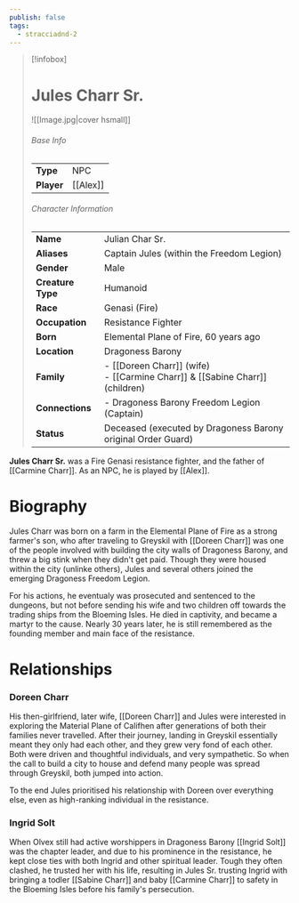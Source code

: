 ```yaml
---
publish: false
tags:
  - stracciadnd-2
---
```

> [!infobox]  
> # Jules Charr Sr.
> ![[Image.jpg|cover hsmall]]  
> ###### Base Info
> | | |  
> |---|---|  
> | **Type** | NPC |
> | **Player** | [[Alex]] |
> ###### Character Information  
> | | |  
> |---|---|  
> | **Name** | Julian Char Sr. |
> | **Aliases** | Captain Jules (within the Freedom Legion) |
> | **Gender** | Male | 
> | **Creature Type** | Humanoid |
> | **Race** | Genasi (Fire) |  
> | **Occupation** | Resistance Fighter |  
> | **Born** | Elemental Plane of Fire, 60 years ago |
> | **Location** | Dragoness Barony |  
> | **Family** | - [[Doreen Charr]] (wife)<br>- [[Carmine Charr]] & [[Sabine Charr]] (children) |
> | **Connections** | - Dragoness Barony Freedom Legion (Captain) |
> | **Status** | Deceased (executed by Dragoness Barony original Order Guard) |

**Jules Charr Sr.** was a Fire Genasi resistance fighter, and the father of [[Carmine Charr]]. As an NPC, he is played by [[Alex]].
# Biography
Jules Charr was born on a farm in the Elemental Plane of Fire as a strong farmer's son, who after traveling to Greyskil with [[Doreen Charr]] was one of the people involved with building the city walls of Dragoness Barony, and threw a big stink when they didn't get paid. Though they were housed within the city (unlinke others), Jules and several others joined the emerging Dragoness Freedom Legion.

For his actions, he eventualy was prosecuted and sentenced to the dungeons, but not before sending his wife and two children off towards the trading ships from the Bloeming Isles. He died in captivity, and became a martyr to the cause. Nearly 30 years later, he is still remembered as the founding member and main face of the resistance.
# Relationships
### Doreen Charr
His then-girlfriend, later wife, [[Doreen Charr]] and Jules were interested in exploring the Material Plane of Califhen after generations of both their families never travelled. After their journey, landing in Greyskil essentially meant they only had each other, and they grew very fond of each other. Both were driven and thoughtful individuals, and very sympathetic. So when the call to build a city to house and defend many people was spread through Greyskil, both jumped into action. 

To the end Jules prioritised his relationship with Doreen over everything else, even as high-ranking individual in the resistance. 
### Ingrid Solt
When Olvex still had active worshippers in Dragoness Barony [[Ingrid Solt]] was the chapter leader, and due to his prominence in the resistance, he kept close ties with both Ingrid and other spiritual leader. Tough they often clashed, he trusted her with his life, resulting in Jules Sr. trusting Ingrid with bringing a todler [[Sabine Charr]] and baby [[Carmine Charr]] to safety in the Bloeming Isles before his family's persecution. 